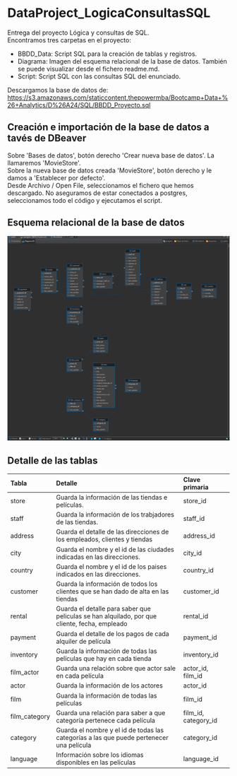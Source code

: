 # DataProject_LogicaConsultasSQL
Entrega del proyecto Lógica y consultas de SQL.  
Encontramos tres carpetas en el proyecto:
- BBDD_Data: Script SQL para la creación de tablas y registros.
- Diagrama: Imagen del esquema relacional de la base de datos. También se puede visualizar desde el fichero readme.md.
- Script: Script SQL con las consultas SQL del enunciado.

Descargamos la base de datos de: https://s3.amazonaws.com/staticcontent.thepowermba/Bootcamp+Data+%26+Analytics/D%26A24/SQL/BBDD_Proyecto.sql

## Creación e importación de la base de datos a tavés de DBeaver
Sobre 'Bases de datos', botón derecho 'Crear nueva base de datos'. La llamaremos 'MovieStore'.  
Sobre la nueva base de datos creada 'MovieStore', botón derecho y le damos a 'Establecer por defecto'.  
Desde Archivo / Open File, seleccionamos el fichero que hemos descargado. No aseguramos de estar conectados a postgres, seleccionamos todo el código y ejecutamos el script.   
  
## Esquema relacional de la base de datos
![Esquema ER](/Diagrama/DiagramaER.png)

## Detalle de las tablas   
  
| Tabla | Detalle | Clave primaria |
|:--- |:---|:---- | 
|store          | Guarda la información de las tiendas e películas. | store_id |
|staff          | Guarda la información de los trabjadores de las tiendas. | staff_id|
|address        | Guarda el detalle de las direcciones de los empleados, clientes y tiendas| address_id |
|city           | Guarda el nombre y el id de las ciudades indicadas en las direcciones. | city_id |
|country        | Guarda el nombre y el id de los paises indicados en las direcciones. | country_id |
|customer       | Guarda la información de todos los clientes que se han dado de alta en las tiendas | customer_id |
|rental         | Guarda el detalle para saber que peliculas se han alquilado, por que cliente, fecha, empleado | rental_id |
|payment        | Guarda el detalle de los pagos de cada alquiler de película | payment_id |
|inventory      | Guarda la información de todas las películas que hay en cada tienda | inventory_id |
|film_actor     | Guarda una relación sobre que actor sale en cada película | actor_id, film_id |
|actor          | Guarda la información de los actores | actor_id |
|film           | Guarda la información de todas las películas | film_id |
|film_category  | Guarda una relación para saber a que categoría pertenece cada película | film_id, category_id |
|category       | Guarda el nombre y el id de todas las categorías a las que puede pertenecer una película | category_id |
|language       | Información sobre los idiomas disponibles en las películas | language_id | 

